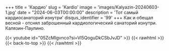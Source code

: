 +++
title = 'Кардио'
slug = 'Kardio'
image = 'images/Kalyazin-20240603-1.jpg'
date = "2024-06-03T00:00:00"
description = 'Тот самый кардиосанаторий изнутри'
disqus_identifier = '99'
+++
Как и обещал весной - отснял заброшенный кардиологический санаторий изнутри. Калязин-Паулино.

{{< youtube id="05ZcMIgvnco?si=Vl5QoguDkCSbJvJD" >}}
{{< rawhtml >}}
{{< back-to-top >}}
{{< /rawhtml >}}
